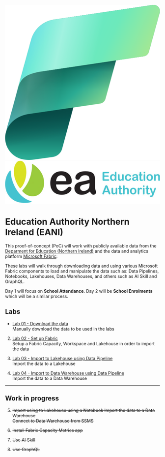 ![Fabric](images/Fabric_256.svg)
![EANI](images/eani.png)


# Education Authority Northern Ireland (EANI)

This proof-of-concept (PoC) will work with publicly available data from the [Deparment for Education (Northern Ireland)](https://www.education-ni.gov.uk) and the data and analytics platform [Microsoft Fabric](https://learn.microsoft.com/en-us/fabric/get-started/microsoft-fabric-overview):

These labs will walk through downloading data and using various Microsoft Fabric components to load and manipulate the data such as: Data Pipelines, Notebooks, Lakehouses, Data Warehouses, and others such as AI Skill and GraphQL.

Day 1 will focus on **School Attendance**.  Day 2 will be **School Enrolments** which will be a similar process.

## Labs

- [Lab 01 - Download the data](labs/lab01/lab01.md)  
Manually download the data to be used in the labs

2. [Lab 02 - Set up Fabric](labs/lab02/lab02.md)  
Setup a Fabric Capacity, Workspace and Lakehouse in order to import the data

3. [Lab 03 - Import to Lakehouse using Data Pipeline](labs/lab03/lab03.md)  
Import the data to a Lakehouse

4. [Lab 04 - Import to Data Warehouse using Data Pipeline](labs/lab04/lab04.md)  
Import the data to a Data Warehouse

---
## Work in progress


5. ~~Import using to Lakehouse using a Notebook
Import the data to a Data Warehouse  
Connect to Data Warehouse from SSMS~~

6. ~~Install Fabric Capacity Metrics app~~

98. ~~Use AI Skill~~
99. ~~Use GraphQL~~